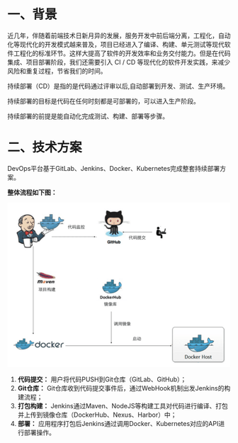 # 一、背景
近几年，伴随着前端技术日新月异的发展，服务开发中前后端分离，工程化，自动化等现代化的开发模式越来普及，项目已经进入了编译、构建、单元测试等现代软件工程化的标准环节。这样大提高了软件的开发效率和业务交付能力。但是在代码集成、项目部署阶段，我们还需要引入 CI / CD 等现代化的软件开发实践，来减少风险和重复过程，节省我们的时间。

持续部署（CD）是指的是代码通过评审以后,⾃动部署到开发、测试、生产环境。

持续部署的目标是代码在任何时刻都是可部署的，可以进⼊生产阶段。

持续部署的前提是能⾃动化完成测试、构建、部署等步骤。

# 二、技术方案
DevOps平台基于GitLab、Jenkins、Docker、Kubernetes完成整套持续部署方案。

**整体流程如下图：** 

![image1.png](./img/持续部署技术方案/image1.png)

1. **代码提交：** 用户将代码PUSH到Git仓库（GitLab、GitHub）；
1. **Git仓库：** Git仓库收到代码提交事件后，通过WebHook机制出发Jenkins的构建流程；
1. **打包构建：** Jenkins通过Maven、NodeJS等构建工具对代码进行编译、打包并上传到镜像仓库（DockerHub、Nexus、Harbor）中；
1. **部署：** 应用程序打包后Jenkins通过调用Docker、Kubernetes对应的API进行部署操作。



